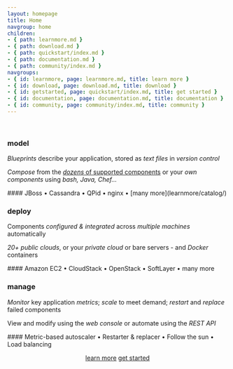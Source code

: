 ```yaml
---
layout: homepage
title: Home
navgroup: home
children:
- { path: learnmore.md }
- { path: download.md }
- { path: quickstart/index.md }
- { path: documentation.md }
- { path: community/index.md }
navgroups:
- { id: learnmore, page: learnmore.md, title: learn more }
- { id: download, page: download.md, title: download }
- { id: getstarted, page: quickstart/index.md, title: get started }
- { id: documentation, page: documentation.md, title: documentation }
- { id: community, page: community/index.md, title: community }
---
```


<div class="jumbotron">
<div id="apachebrooklynbanner">&nbsp;</div>

<div class="row">
<div class="col-md-4" markdown="1">

### model

*Blueprints* describe your application, stored as *text files* in *version control*

*Compose* from the [*dozens* of supported components](learnmore/catalog/) or your *own components* using *bash, Java, Chef...*

<div class="text-muted" markdown="1">
#### JBoss &bull; Cassandra &bull; QPid &bull; nginx &bull; [many more](learnmore/catalog/)
</div>

</div>
<div class="col-md-4" markdown="1">

### deploy

Components *configured &amp; integrated* across *multiple machines* automatically

*20+ public clouds*, or your *private cloud* or bare servers - and *Docker* containers

<div class="text-muted" markdown="1">
#### Amazon EC2 &bull; CloudStack &bull; OpenStack &bull; SoftLayer &bull; many more
</div>

</div>
<div class="col-md-4" markdown="1">

### manage

*Monitor* key application *metrics*; *scale* to meet demand; *restart* and *replace* failed components

View and modify using the *web console* or automate using the *REST API*

<div class="text-muted" markdown="1">
#### Metric-based autoscaler &bull; Restarter &amp; replacer &bull; Follow the sun &bull; Load balancing 
</div>

</div>
</div><!-- row -->

<div style="text-align: center" markdown="1">

<a class="btn btn-primary btn-lg" role="button" href="learnmore.html">learn more</a>
<a class="btn btn-primary btn-lg" role="button" href="quickstart/">get started</a>

</div>

</div><!-- jumbotron -->
